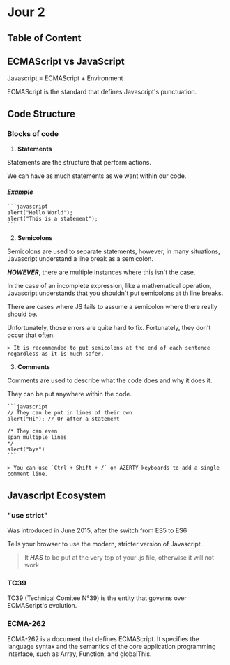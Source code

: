 # Jour 2

## Table of Content

## ECMAScript vs JavaScript

Javascript = ECMAScript + Environment

ECMAScript is the standard that defines Javascript's punctuation.

## Code Structure

### Blocks of code

1. **Statements**

Statements are the structure that perform actions.

We can have as much statements as we want within our code.

#### *Example*

    ```javascript
    alert("Hello World");
    alert("This is a statement");
    ```

2. **Semicolons**

Semicolons are used to separate statements, however, in many situations, Javascript understand a line break as a semicolon.

***HOWEVER***, there are multiple instances where this isn't the case.

In the case of an incomplete expression, like a mathematical operation, Javascript understands that you shouldn't put semicolons at th line breaks.

There are cases where JS fails to assume a semicolon where there really should be.

Unfortunately, those errors are quite hard to fix. Fortunately, they don't occur that often.

    > It is recommended to put semicolons at the end of each sentence regardless as it is much safer.

3. **Comments**

Comments are used to describe what the code does and why it does it.

They can be put anywhere within the code.

    ```javascript
    // They can be put in lines of their own
    alert("Hi"); // Or after a statement

    /* They can even
    span multiple lines
    */
    alert("bye")
    ```

    > You can use `Ctrl + Shift + /` on AZERTY keyboards to add a single comment line.

## Javascript Ecosystem

### "use strict"

Was introduced in June 2015, after the switch from ES5 to ES6

Tells your browser to use the modern, stricter version of Javascript.

> It ***HAS*** to be put at the very top of your .js file, otherwise it will not work

### TC39

TC39 (Technical Comitee N°39) is the entity that governs over ECMAScript's evolution.

### ECMA-262

ECMA-262 is a document that defines ECMAScript. It specifies the language syntax and the semantics of the core application programming interface, such as Array, Function, and globalThis.
